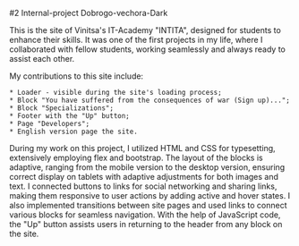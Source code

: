 #2 Internal-project Dobrogo-vechora-Dark

This is the site of Vinitsa's IT-Academy "INTITA", designed for students to enhance their skills. 
It was one of the first projects in my life, where I collaborated with fellow students, working seamlessly and always ready to assist each other.

My contributions to this site include:

    * Loader - visible during the site's loading process;
    * Block "You have suffered from the consequences of war (Sign up)...";
    * Block "Specializations";
    * Footer with the "Up" button;
    * Page "Developers";
    * English version page the site.

During my work on this project, I utilized HTML and CSS for typesetting, extensively employing flex and bootstrap. 
The layout of the blocks is adaptive, ranging from the mobile version to the desktop version, ensuring correct display on tablets with adaptive adjustments for both images and text.
I connected buttons to links for social networking and sharing links, making them responsive to user actions by adding active and hover states. 
I also implemented transitions between site pages and used links to connect various blocks for seamless navigation. 
With the help of JavaScript code, the "Up" button assists users in returning to the header from any block on the site.
